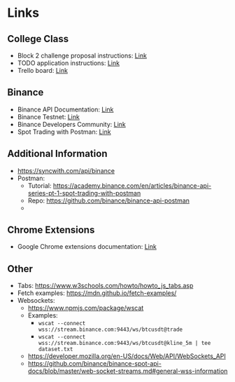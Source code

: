 # Links

## College Class
- Block 2 challenge proposal instructions: [Link](https://byui.instructure.com/courses/160562/assignments/7228245?module_item_id=20163546)
- TODO application instructions: [Link](https://byui-cit.github.io/cit261/resources/todo.html)
- Trello board: [Link](https://trello.com/b/94QLblUO/todo-project)

## Binance
- Binance API Documentation: [Link](https://binance-docs.github.io/apidocs/spot/en/#introduction)
- Binance Testnet: [Link](https://testnet.binance.vision/)
- Binance Developers Community: [Link](https://dev.binance.vision/#)
- Spot Trading with Postman: [Link](https://academy.binance.com/en/articles/binance-api-series-pt-1-spot-trading-with-postman)

## Additional Information
- https://syncwith.com/api/binance 
- Postman:
  - Tutorial: https://academy.binance.com/en/articles/binance-api-series-pt-1-spot-trading-with-postman
  - Repo: https://github.com/binance/binance-api-postman
  - 

## Chrome Extensions
- Google Chrome extensions documentation: [Link](https://developer.chrome.com/docs/extensions/mv3/getstarted/)

## Other
- Tabs: https://www.w3schools.com/howto/howto_js_tabs.asp
- Fetch examples: https://mdn.github.io/fetch-examples/
- Websockets: 
  - https://www.npmjs.com/package/wscat
  - Examples:
    - `wscat --connect wss://stream.binance.com:9443/ws/btcusdt@trade`
    - `wscat --connect wss://stream.binance.com:9443/ws/btcusdt@kline_5m | tee dataset.txt`
  - https://developer.mozilla.org/en-US/docs/Web/API/WebSockets_API
  - https://github.com/binance/binance-spot-api-docs/blob/master/web-socket-streams.md#general-wss-information